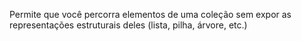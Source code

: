 Permite que você percorra elementos de uma coleção sem expor as representações estruturais deles (lista, pilha, árvore, etc.)